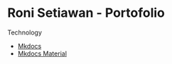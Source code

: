 # Roni Setiawan - Portofolio

Technology

- [Mkdocs](https://www.mkdocs.org/)
- [Mkdocs Material](https://squidfunk.github.io/mkdocs-material/)